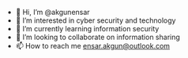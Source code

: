 - 👋 Hi, I’m @akgunensar
- 👀 I’m interested in cyber security and technology
- 🌱 I’m currently learning information security
- 💞️ I’m looking to collaborate on information sharing
- 📫 How to reach me ensar.akgun@outlook.com

<!---
akgunensar/akgunensar is a ✨ special ✨ repository because its `README.md` (this file) appears on your GitHub profile.
You can click the Preview link to take a look at your changes.
--->
